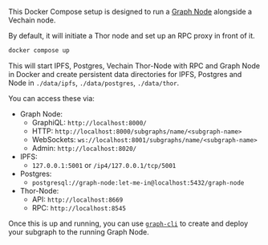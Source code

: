 This Docker Compose setup is designed to run a [Graph Node](https://github.com/graphprotocol/graph-node/tree/master/docker) alongside a Vechain node.

By default, it will initiate a Thor node and set up an RPC proxy in front of it.

```sh
docker compose up
```

This will start IPFS, Postgres, Vechain Thor-Node with RPC and Graph Node in Docker and create persistent
data directories for IPFS, Postgres and Node in `./data/ipfs`, `./data/postgres`, `./data/thor`.

You can access these via:

- Graph Node:
  - GraphiQL: `http://localhost:8000/`
  - HTTP: `http://localhost:8000/subgraphs/name/<subgraph-name>`
  - WebSockets: `ws://localhost:8001/subgraphs/name/<subgraph-name>`
  - Admin: `http://localhost:8020/`
- IPFS:
  - `127.0.0.1:5001` or `/ip4/127.0.0.1/tcp/5001`
- Postgres:
  - `postgresql://graph-node:let-me-in@localhost:5432/graph-node`
- Thor-Node:
  - API: `http://localhost:8669`
  - RPC: `http://localhost:8545`

Once this is up and running, you can use [`graph-cli`](https://github.com/graphprotocol/graph-tooling/tree/main/packages/cli) to create and deploy your subgraph to the running Graph Node.
  